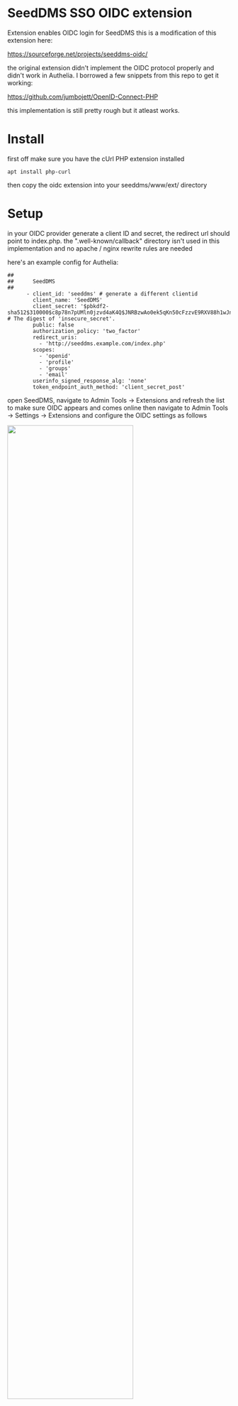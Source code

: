 # SeedDMS SSO OIDC extension

Extension enables OIDC login for SeedDMS
this is a modification of this extension here:

https://sourceforge.net/projects/seeddms-oidc/

the original extension didn't implement the OIDC protocol properly and didn't work in Authelia. I borrowed a few snippets from this repo to get it working:

https://github.com/jumbojett/OpenID-Connect-PHP

this implementation is still pretty rough but it atleast works.

# Install
first off make sure you have the cUrl PHP extension installed

```
apt install php-curl
```

then copy the oidc extension into your seeddms/www/ext/ directory

# Setup
in your OIDC provider generate a client ID and secret, the redirect url should point to index.php. the ".well-known/callback" directory isn't used in this implementation and no apache / nginx rewrite rules are needed

here's an example config for Authelia:
```
##
##      SeedDMS
##
      - client_id: 'seeddms' # generate a different clientid
        client_name: 'SeedDMS'
        client_secret: '$pbkdf2-sha512$310000$c8p78n7pUMln0jzvd4aK4Q$JNRBzwAo0ek5qKn50cFzzvE9RXV88h1wJn5KGiHrD0YKtZaR/nCb2CJPOsKaPK0hjf.9yHxzQGZziziccp6Yng'  # The digest of 'insecure_secret'.
        public: false
        authorization_policy: 'two_factor'
        redirect_uris:
          - 'http://seeddms.example.com/index.php'
        scopes:
          - 'openid'
          - 'profile'
          - 'groups'
          - 'email'
        userinfo_signed_response_alg: 'none'
        token_endpoint_auth_method: 'client_secret_post'
```

open SeedDMS, navigate to Admin Tools -> Extensions and refresh the list to make sure OIDC appears and comes online
then navigate to Admin Tools -> Settings -> Extensions and configure the OIDC settings as follows

<img src="https://github.com/user-attachments/assets/bf4b57d9-75ce-4add-ae96-7f441cd20ebc" width=75%>

# Notes
this will get you logged in. refer to the original OIDC extension for configuring role / group mappings. 

this implementation is extremely rough and skips basically all checksumming / security features which would make it vulnerable to many kinds of attacks. **don't use in a public facing production environment!**.
